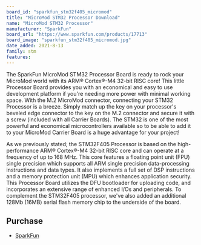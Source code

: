 ```yaml
---
board_id: "sparkfun_stm32f405_micromod"
title: "MicroMod STM32 Processor Download"
name: "MicroMod STM32 Processor"
manufacturer: "SparkFun"
board_url: "https://www.sparkfun.com/products/17713"
board_image: "sparkfun_stm32f405_micromod.jpg"
date_added: 2021-8-13
family: stm
features:
---
```


The SparkFun MicroMod STM32 Processor Board is ready to rock your MicroMod world with its ARM® Cortex®-M4 32-bit RISC core! This little Processor Board provides you with an economical and easy to use development platform if you're needing more power with minimal working space. With the M.2 MicroMod connector, connecting your STM32 Processor is a breeze. Simply match up the key on your processor's beveled edge connector to the key on the M.2 connector and secure it with a screw (included with all Carrier Boards). The STM32 is one of the most powerful and economical microcontrollers available so to be able to add it to your MicroMod Carrier Board is a huge advantage for your project!

As we previously stated; the STM32F405 Processor is based on the high-performance ARM® Cortex®-M4 32-bit RISC core and can operate at a frequency of up to 168 MHz. This core features a floating point unit (FPU) single precision which supports all ARM single precision data-processing instructions and data types. It also implements a full set of DSP instructions and a memory protection unit (MPU) which enhances application security. This Processor Board utilizes the DFU bootloader for uploading code, and incorporates an extensive range of enhanced I/Os and peripherals. To complement the STM32F405 processor, we've also added an additional 128Mb (16MB) serial flash memory chip to the underside of the board.


## Purchase
* [SparkFun](https://www.sparkfun.com/products/17713)
